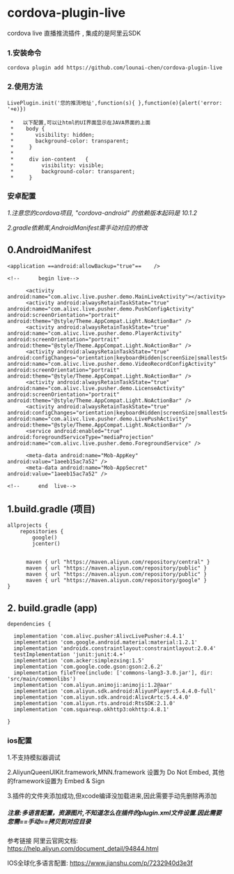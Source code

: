# cordova-plugin-live
cordova live 直播推流插件 , 集成的是阿里云SDK


### 1.安装命令

```
cordova plugin add https://github.com/lounai-chen/cordova-plugin-live
```

### 2.使用方法
`LivePlugin.init('您的推流地址',function(s){ },function(e){alert('error: '+e)})` 
```
 *   以下配置,可以让html的UI界面显示在JAVA界面的上面
 *    body {
 *       visibility: hidden;
 *       background-color: transparent;
 *     }
 *
 *     div ion-content   {
 *         visibility: visible;
 *         background-color: transparent;
 *     }
 ``` 



### **安卓配置**

*1.注意您的cordova项目, "cordova-android" 的依赖版本起码是  10.1.2* 

*2.gradle依赖库,AndroidManifest需手动对应的修改*

## 0.AndroidManifest 


```
<application ==android:allowBackup="true"==    />

<!--      begin live-->
      
      <activity android:name="com.alivc.live.pusher.demo.MainLiveActivity"></activity>
      <activity android:alwaysRetainTaskState="true" android:name="com.alivc.live.pusher.demo.PushConfigActivity" android:screenOrientation="portrait" android:theme="@style/Theme.AppCompat.Light.NoActionBar" />
      <activity android:alwaysRetainTaskState="true" android:name="com.alivc.live.pusher.demo.PlayerActivity" android:screenOrientation="portrait" android:theme="@style/Theme.AppCompat.Light.NoActionBar" />
      <activity android:alwaysRetainTaskState="true" android:configChanges="orientation|keyboardHidden|screenSize|smallestScreenSize|screenLayout" android:name="com.alivc.live.pusher.demo.VideoRecordConfigActivity" android:screenOrientation="portrait" android:theme="@style/Theme.AppCompat.Light.NoActionBar" />
      <activity android:alwaysRetainTaskState="true" android:name="com.alivc.live.pusher.demo.LicenseActivity" android:screenOrientation="portrait" android:theme="@style/Theme.AppCompat.Light.NoActionBar" />
      <activity android:alwaysRetainTaskState="true" android:configChanges="orientation|keyboardHidden|screenSize|smallestScreenSize|screenLayout" android:name="com.alivc.live.pusher.demo.LivePushActivity" android:theme="@style/Theme.AppCompat.Light.NoActionBar" />
      <service android:enabled="true" android:foregroundServiceType="mediaProjection" android:name="com.alivc.live.pusher.demo.ForegroundService" />

      <meta-data android:name="Mob-AppKey" android:value="1aeeb15ac7a52" />
      <meta-data android:name="Mob-AppSecret" android:value="1aeeb15ac7a52" />
      
<!--      end  live-->
```

 
## 1.build.gradle (项目)

```
allprojects {
    repositories {
        google()
        jcenter()
		
	 
      maven { url "https://maven.aliyun.com/repository/central" }
      maven { url "https://maven.aliyun.com/repository/public" }
      maven { url "https://maven.aliyun.com/repository/public" }
      maven { url "https://maven.aliyun.com/repository/google" }
}
```
## 2. build.gradle (app)	

```
dependencies {
  
  implementation 'com.alivc.pusher:AlivcLivePusher:4.4.1'
  implementation 'com.google.android.material:material:1.2.1'
  implementation 'androidx.constraintlayout:constraintlayout:2.0.4'
  testImplementation 'junit:junit:4.+'
  implementation 'com.acker:simplezxing:1.5'
  implementation 'com.google.code.gson:gson:2.6.2'
  implementation fileTree(include: ['commons-lang3-3.0.jar'], dir: 'src/main/commonlibs')
  implementation 'com.aliyun.animoji:animoji:1.2@aar'
  implementation 'com.aliyun.sdk.android:AliyunPlayer:5.4.4.0-full'
  implementation 'com.aliyun.sdk.android:AlivcArtc:5.4.4.0'
  implementation 'com.aliyun.rts.android:RtsSDK:2.1.0'
  implementation 'com.squareup.okhttp3:okhttp:4.8.1'

}
```


### **ios配置**

1.不支持模拟器调试 

2.AliyunQueenUIKit.framework,MNN.framework 设置为 Do Not Embed,  其他的framework设置为 Embed & Sign 

3.插件的文件夹添加成功,但xcode编译没加载进来,因此需要手动先删除再添加 




##### *注意:多语言配置，资源图片,不知道怎么在插件的plugin.xml文件设置.因此需要您需==手动==拷贝到对应目录* 


参考链接
阿里云官网文档: https://help.aliyun.com/document_detail/94844.html

IOS全球化多语言配置: https://www.jianshu.com/p/7232940d3e3f 
